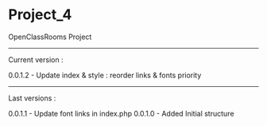# Project_4
OpenClassRooms Project

-----------------------

Current version :

0.0.1.2 - Update index & style : reorder links & fonts priority

-----------------------

Last versions :

0.0.1.1 - Update font links in index.php
0.0.1.0 - Added Initial structure
